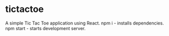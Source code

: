 # tictactoe
A simple Tic Tac Toe application using React.
npm i - installs dependencies.
npm start - starts development server.
